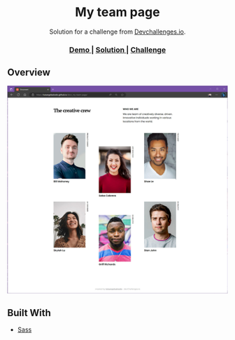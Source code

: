 <h1 align="center">My team page</h1>

<div align="center">
   Solution for a challenge from  <a href="http://devchallenges.io" target="_blank">Devchallenges.io</a>.
</div>

<div align="center">
  <h3>
    <a href="https://luisangelsalcedo.github.io/devc_my-team-page" target="_blank">
      Demo
    </a>
    <span> | </span>
    <a href="https://github.com/luisangelsalcedo/devc_my-team-page">
      Solution
    </a>
    <span> | </span>
    <a href="https://devchallenges.io/challenges/hhmesazsqgKXrTkYkt0U" target="_blank">
      Challenge
    </a>
  </h3>
</div>

## Overview

![screenshot](./assets/img/preview.jpg)

## Built With

<!-- This section should list any major frameworks that you built your project using. Here are a few examples.-->

- [Sass](https://sass-lang.com/)